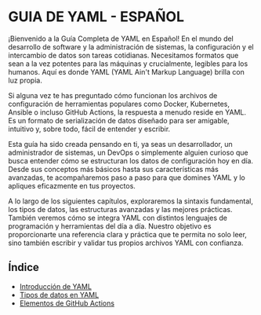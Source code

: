 # GUIA DE YAML - ESPAÑOL

¡Bienvenido a la Guía Completa de YAML en Español! En el mundo del desarrollo de software y la administración de sistemas, la configuración y el intercambio de datos son tareas cotidianas. Necesitamos formatos que sean a la vez potentes para las máquinas y crucialmente, legibles para los humanos. Aquí es donde YAML (YAML Ain't Markup Language) brilla con luz propia.

Si alguna vez te has preguntado cómo funcionan los archivos de configuración de herramientas populares como Docker, Kubernetes, Ansible o incluso GitHub Actions, la respuesta a menudo reside en YAML. Es un formato de serialización de datos diseñado para ser amigable, intuitivo y, sobre todo, fácil de entender y escribir.

Esta guía ha sido creada pensando en ti, ya seas un desarrollador, un administrador de sistemas, un DevOps o simplemente alguien curioso que busca entender cómo se estructuran los datos de configuración hoy en día. Desde sus conceptos más básicos hasta sus características más avanzadas, te acompañaremos paso a paso para que domines YAML y lo apliques eficazmente en tus proyectos.

A lo largo de los siguientes capítulos, exploraremos la sintaxis fundamental, los tipos de datos, las estructuras avanzadas y las mejores prácticas. También veremos cómo se integra YAML con distintos lenguajes de programación y herramientas del día a día. Nuestro objetivo es proporcionarte una referencia clara y práctica que te permita no solo leer, sino también escribir y validar tus propios archivos YAML con confianza.

## Índice

- [Introducción de YAML](introduccion.md)
- [Tipos de datos en YAML](tiposdedatos.md)
- [Elementos de GitHub Actions](elementos.md)
